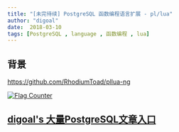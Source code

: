 ```yaml
---
title: "[未完待续] PostgreSQL 函数编程语言扩展 - pl/lua"
author: "digoal"
date:  2018-03-10
tags: [PostgreSQL , language , 函数编程 , lua]
---
```

## 背景   

https://github.com/RhodiumToad/pllua-ng

  
<a rel="nofollow" href="http://info.flagcounter.com/h9V1"  ><img src="http://s03.flagcounter.com/count/h9V1/bg_FFFFFF/txt_000000/border_CCCCCC/columns_2/maxflags_12/viewers_0/labels_0/pageviews_0/flags_0/"  alt="Flag Counter"  border="0"  ></a>  
  
  
  
  
  
  
## [digoal's 大量PostgreSQL文章入口](https://github.com/digoal/blog/blob/master/README.md "22709685feb7cab07d30f30387f0a9ae")
  
